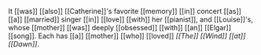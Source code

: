 It [[was]] [[also]] [[Catherine]]'s favorite [[memory]] [[in]] concert [[as]] [[a]] [[married]] singer [[in]] [[love]] [[with]] her [[pianist]], and [[Louise]]'s, whose [[mother]] [[was]] deeply [[obsessed]] [[with]] [[an]] [[Elgar]] [[song]]. Each has [[a]] [[mother]] [[who]] [[loved]] *[[The]] [[Wind]] [[at]] [[Dawn]]*.  